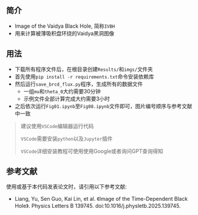## 简介

- Image of the Vaidya Black Hole, 简称`IVBH`
- 用来计算被薄吸积盘环绕的Vaidya黑洞图像

## 用法

- 下载所有程序文件后，在根目录创建`Results/`和`imgs/`文件夹
- 首先使用`pip install -r requirements.txt`命令安装依赖库
- 然后运行`save_brcd_flux.py`程序，生成所有的数据文件
    - 一组`mu`和`theta_0`大约需要30分钟
    - 示例文件全部计算完成大约需要3小时
- 之后依次运行`Fig01.ipynb`至`Fig08.ipynb`文件即可，图片编号顺序与参考文献中一致

> 建议使用`VSCode`编辑器运行代码
> 
> `VSCode`需要安装`python`以及`Jupyter`插件
> 
> `VSCode`详细安装教程可使用使用Google或者询问GPT查询得知

## 参考文献

使用或基于本代码发表论文时，请引用以下参考文献: 

- Liang, Yu, Sen Guo, Kai Lin, et al. 《Image of the Time-Dependent Black Hole》. Physics Letters B 139745. doi:10.1016/j.physletb.2025.139745.